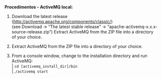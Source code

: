 **Procedimentos - ActiveMQ local:**

1. Download the latest release (http://activemq.apache.org/components/classic/)</br>
(see Download -> “The latest stable release” -> “apache-activemq-x.x.x-source-release.zip”)
Extract ActiveMQ from the ZIP file into a directory of your choice.

2. Extract ActiveMQ from the ZIP file into a directory of your choice.

3. From a console window, change to the installation directory and run ActiveMQ:<br/>
| `cd [activemq_install_dir]/bin`<br/>
|`./activemq start`
